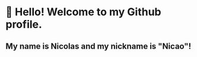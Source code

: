# 👋 Hello! Welcome to my Github profile.
## My name is Nicolas and my nickname is "Nicao"!
<img src="https://cdn.jsdelivr.net/gh/devicons/devicon/icons/git/git-original.svg" height="15" width="15"/>
<img src="https://cdn.jsdelivr.net/gh/devicons/devicon/icons/vuejs/vuejs-original.svg" height="15" width="15"/>
<img src="https://cdn.jsdelivr.net/gh/devicons/devicon/icons/react/react-original.svg" height="15" width="15"/>
<img src="https://cdn.jsdelivr.net/gh/devicons/devicon/icons/angularjs/angularjs-original.svg" height="15" width="15"/>
<img src="https://cdn.jsdelivr.net/gh/devicons/devicon/icons/java/java-original.svg" height="15" width="15"/>
<img src="https://cdn.jsdelivr.net/gh/devicons/devicon/icons/postgresql/postgresql-original.svg" height="15" width="15"/>
<img src="https://cdn.jsdelivr.net/gh/devicons/devicon/icons/mongodb/mongodb-original-wordmark.svg" height="15" width="15"/>
<img src="https://cdn.jsdelivr.net/gh/devicons/devicon/icons/nodejs/nodejs-original-wordmark.svg" height="15" width="15"/>
<img src="https://cdn.jsdelivr.net/gh/devicons/devicon/icons/html5/html5-original.svg" height="15" width="15"/>
<img src="https://cdn.jsdelivr.net/gh/devicons/devicon/icons/css3/css3-original.svg" height="15" width="15"/>
<img src="https://cdn.jsdelivr.net/gh/devicons/devicon/icons/sass/sass-original.svg" height="15" width="15"/>
